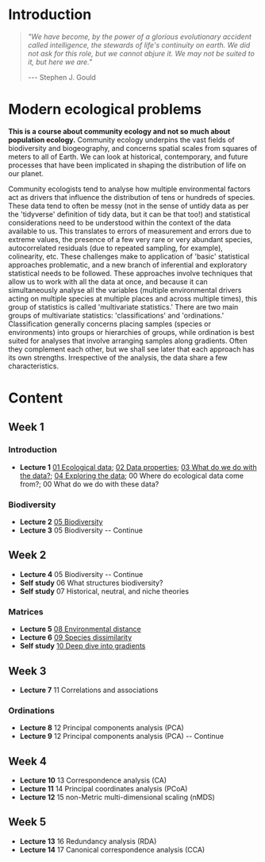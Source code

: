 # Introduction

> *"We have become, by the power of a glorious evolutionary accident called intelligence, the stewards of life's continuity on earth. We did not ask for this role, but we cannot abjure it. We may not be suited to it, but here we are."*
>
> --- Stephen J. Gould

# Modern ecological problems

**This is a course about community ecology and not so much about population ecology.** Community ecology underpins the vast fields of biodiversity and biogeography, and concerns spatial scales from squares of meters to all of Earth. We can look at historical, contemporary, and future processes that have been implicated in shaping the distribution of life on our planet.

Community ecologists tend to analyse how multiple environmental factors act as drivers that influence the distribution of tens or hundreds of species. These data tend to often be messy (not in the sense of untidy data as per the 'tidyverse' definition of tidy data, but it can be that too!) and statistical considerations need to be understood within the context of the data available to us. This translates to errors of measurement and errors due to extreme values, the presence of a few very rare or very abundant species, autocorrelated residuals (due to repeated sampling, for example), colinearity, etc. These challenges make to application of 'basic' statistical approaches problematic, and a new branch of inferential and exploratory statistical needs to be followed. These approaches involve techniques that allow us to work with all the data at once, and because it can simultaneously analyse all the variables (multiple environmental drivers acting on multiple species at multiple places and across multiple times), this group of statistics is called 'multivariate statistics.' There are two main groups of multivariate statistics: 'classifications' and 'ordinations.' Classification generally concerns placing samples (species or environments) into groups or hierarchies of groups, while ordination is best suited for analyses that involve arranging samples along gradients. Often they complement each other, but we shall see later that each approach has its own strengths. Irrespective of the analysis, the data share a few characteristics.

# Content

## Week 1

### Introduction

-   **Lecture 1** [01 Ecological data](https://nbviewer.jupyter.org/github/ajsmit/Quantitative_Ecology/blob/main/jupyter_lab/01-ecological_data.ipynb); [02 Data properties](https://nbviewer.jupyter.org/github/ajsmit/Quantitative_Ecology/blob/main/jupyter_lab/02-data_properties.ipynb); [03 What do we do with the data?](https://nbviewer.jupyter.org/github/ajsmit/Quantitative_Ecology/blob/main/jupyter_lab/03-doing_data.ipynb); [04 Exploring the data](https://nbviewer.jupyter.org/github/ajsmit/Quantitative_Ecology/blob/main/jupyter_lab/04-exploring_data.ipynb); 00 Where do ecological data come from?; 00 What do we do with these data?

### Biodiversity

-   **Lecture 2** [05 Biodiversity](https://github.com/ajsmit/Quantitative_Ecology/blob/main/jupyter_lab/05-biodiversity.ipynb)
-   **Lecture 3** 05 Biodiversity -- Continue

## Week 2

-   **Lecture 4** 05 Biodiversity -- Continue
-   **Self study** 06 What structures biodiversity?
-   **Self study** 07 Historical, neutral, and niche theories

### Matrices

-   **Lecture 5** [08 Environmental distance](https://github.com/ajsmit/Quantitative_Ecology/blob/main/jupyter_lab/08-environmental_distance.ipynb)
-   **Lecture 6** [09 Species dissimilarity](https://github.com/ajsmit/Quantitative_Ecology/blob/main/jupyter_lab/09-species_dissimilarity.ipynb)
-   **Self study** [10 Deep dive into gradients](https://github.com/ajsmit/Quantitative_Ecology/blob/main/jupyter_lab/10-deep_dive_into_gradients.ipynb)

## Week 3

-   **Lecture 7** 11 Correlations and associations

### Ordinations

-   **Lecture 8** 12 Principal components analysis (PCA)
-   **Lecture 9** 12 Principal components analysis (PCA) -- Continue

## Week 4

-   **Lecture 10** 13 Correspondence analysis (CA)
-   **Lecture 11** 14 Principal coordinates analysis (PCoA)
-   **Lecture 12** 15 non-Metric multi-dimensional scaling (nMDS)

## Week 5

-   **Lecture 13** 16 Redundancy analysis (RDA)
-   **Lecture 14** 17 Canonical correspondence analysis (CCA)
